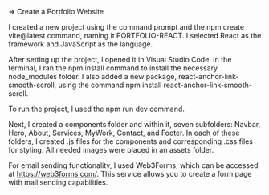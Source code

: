 => Create a Portfolio Website 

I created a new project using the command prompt and the npm create vite@latest command, naming it PORTFOLIO-REACT. I selected React as the framework and JavaScript as the language.

After setting up the project, I opened it in Visual Studio Code. In the terminal, I ran the npm install command to install the necessary node_modules folder. I also added a new package, react-anchor-link-smooth-scroll, using the command npm install react-anchor-link-smooth-scroll.

To run the project, I used the npm run dev command.

Next, I created a components folder and within it, seven subfolders: Navbar, Hero, About, Services, MyWork, Contact, and Footer. In each of these folders, I created .js files for the components and corresponding .css files for styling.  All needed images were placed in an assets folder.

For email sending functionality, I used Web3Forms, which can be accessed at https://web3forms.com/. This service allows you to create a form page with mail sending capabilities.
